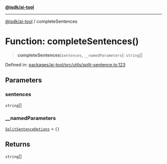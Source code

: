 [**@isdk/ai-tool**](../README.md)

***

[@isdk/ai-tool](../globals.md) / completeSentences

# Function: completeSentences()

> **completeSentences**(`sentences`, `__namedParameters`): `string`[]

Defined in: [packages/ai-tool/src/utils/split-sentence.ts:123](https://github.com/isdk/ai-tool.js/blob/62dd65284e1c50d2e8546a14ae292154369bdb2c/src/utils/split-sentence.ts#L123)

## Parameters

### sentences

`string`[]

### \_\_namedParameters

[`SplitSentenceOptions`](../interfaces/SplitSentenceOptions.md) = `{}`

## Returns

`string`[]
